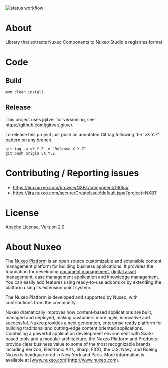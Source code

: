 ![status workflow](https://github.com/nuxeo/nuxeo-studio-components-common/actions/workflows/main.yaml/badge.svg)

# About

Library that extracts Nuxeo Components to Nuxeo Studio's registries format

# Code

## Build

    mvn clean install
    
## Release

This project uses jgitver for versioning, see https://github.com/jgitver/jgitver.

To release this project just push an annotated Git tag following the 'vX.Y.Z' pattern on any branch.
```
git tag -a vX.Y.Z -m "Release X.Y.Z"
git push origin vX.Y.Z
```

# Contributing / Reporting issues

- https://jira.nuxeo.com/browse/NXBT/component/16055/
- https://jira.nuxeo.com/secure/CreateIssue!default.jspa?project=NXBT

# License

[Apache License, Version 2.0](http://www.apache.org/licenses/LICENSE-2.0.html)

# About Nuxeo

The [Nuxeo Platform](http://www.nuxeo.com/products/content-management-platform/) is an open source customizable and extensible content management platform for building business applications. It provides the foundation for developing [document management](http://www.nuxeo.com/solutions/document-management/), [digital asset management](http://www.nuxeo.com/solutions/digital-asset-management/), [case management application](http://www.nuxeo.com/solutions/case-management/) and [knowledge management](http://www.nuxeo.com/solutions/advanced-knowledge-base/). You can easily add features using ready-to-use addons or by extending the platform using its extension point system.

The Nuxeo Platform is developed and supported by Nuxeo, with contributions from the community.

Nuxeo dramatically improves how content-based applications are built, managed and deployed, making customers more agile, innovative and successful. Nuxeo provides a next generation, enterprise ready platform for building traditional and cutting-edge content oriented applications. Combining a powerful application development environment with
SaaS-based tools and a modular architecture, the Nuxeo Platform and Products provide clear business value to some of the most recognizable brands including Verizon, Electronic Arts, Sharp, FICO, the U.S. Navy, and Boeing. Nuxeo is headquartered in New York and Paris.
More information is available at [www.nuxeo.com](http://www.nuxeo.com).